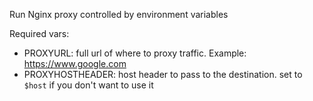 Run Nginx proxy controlled by environment variables

Required vars:
- PROXYURL: full url of where to proxy traffic. Example: https://www.google.com
- PROXYHOSTHEADER: host header to pass to the destination. set to `$host` if you don't want to use it